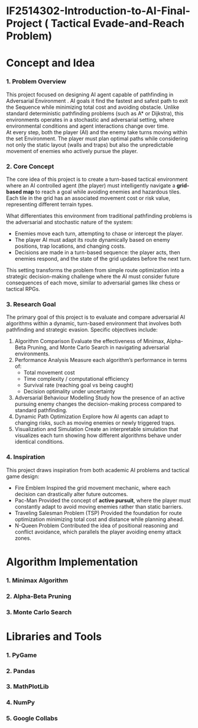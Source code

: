 # IF2514302-Introduction-to-AI-Final-Project ( Tactical Evade-and-Reach Problem)
# Concept and Idea

### 1. Problem Overview

This project focused  on designing AI agent capable of pathfinding in Adversarial Environment . AI goals it find the fastest and safest path to exit the Sequence while minimizing total cost and avoiding obstacle.
Unlike standard deterministic pathfinding problems (such as A* or Dijkstra), this environments operates in a stochastic and adversarial setting, where environmental conditions and agent interactions change over time.  
At every step, both the player (AI) and the enemy take turns moving within the set Environment. The player must plan optimal paths while considering not only the static layout (walls and traps) but also the unpredictable movement of enemies who actively pursue the player.
### 2. Core Concept

The core idea of this project is to create a turn-based tactical environment where an AI controlled agent (the player) must intelligently navigate a **grid-based map** to reach a goal while avoiding enemies and hazardous tiles.  
Each tile in the grid has an associated movement cost or risk value, representing different terrain types.

What differentiates this environment from traditional pathfinding problems is the adversarial and stochastic nature of the system:

- Enemies move each turn, attempting to chase or intercept the player.
- The player AI must adapt its route dynamically based on enemy positions, trap locations, and changing costs.
- Decisions are made in a turn-based sequence: the player acts, then enemies respond, and the state of the grid updates before the next turn.

This setting transforms the problem from simple route optimization into a strategic decision-making challenge where the AI must consider future consequences of each move, similar to adversarial games like chess or tactical RPGs.
### 3. Research Goal

The primary goal of this project is to evaluate and compare adversarial AI algorithms within a dynamic, turn-based environment that involves both pathfinding and strategic evasion.
Specific objectives include:
1. Algorithm Comparison
    Evaluate the effectiveness of Minimax, Alpha-Beta Pruning, and Monte Carlo Search in navigating adversarial environments.
2. Performance Analysis
	Measure each algorithm’s performance in terms of:
	- Total movement cost 
	- Time complexity / computational efficiency   
	- Survival rate (reaching goal vs being caught)
	- Decision optimality under uncertainty     
3. Adversarial Behaviour Modelling
    Study how the presence of an active pursuing enemy changes the decision-making process compared to standard pathfinding.
4. Dynamic Path Optimization
    Explore how AI agents can adapt to changing risks, such as moving enemies or newly triggered traps.
5. Visualization and Simulation 
    Create an interpretable simulation that visualizes each turn showing how different algorithms behave under identical conditions.
### 4. Inspiration
This project draws inspiration from both academic AI problems and tactical game design:
- Fire Emblem
	Inspired the grid movement mechanic, where each decision can drastically alter future outcomes.
- Pac-Man
	Provided the concept of **active pursuit**, where the player must constantly adapt to avoid moving enemies rather than static barriers.
- Traveling Salesman Problem (TSP)
	Provided the foundation for route optimization minimizing total cost and distance while planning ahead.
- N-Queen Problem
	Contributed the idea of positional reasoning and conflict avoidance, which parallels the player avoiding enemy attack zones.
# Algorithm Implementation
### 1. Minimax Algorithm
### 2. Alpha-Beta Pruning
### 3. Monte Carlo Search
# Libraries and Tools
### 1. PyGame
### 2. Pandas
### 3. MathPlotLib
### 4. NumPy
### 5. Google Collabs


